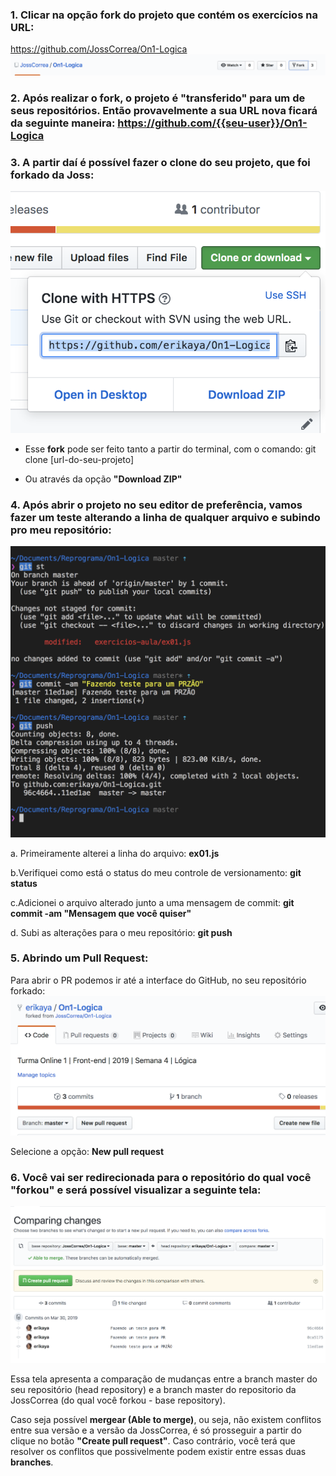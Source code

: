### 1. Clicar na opção **fork** do projeto que contém os exercícios na URL:
https://github.com/JossCorrea/On1-Logica
![picture alt](imgs/fork.png)

### 2. Após realizar o **fork**, o projeto é "transferido" para um de seus repositórios. Então provavelmente a sua URL nova ficará da seguinte maneira: https://github.com/{{seu-user}}/On1-Logica

### 3. A partir daí é possível fazer o clone do seu projeto, que foi forkado da Joss:
![picture alt](imgs/clone.png)
* Esse **fork** pode ser feito tanto a partir do terminal, com o comando:
  git clone [url-do-seu-projeto]

* Ou através da opção **"Download ZIP"**

### 4. Após abrir o projeto no seu editor de preferência, vamos fazer um teste alterando a linha de qualquer arquivo e subindo pro meu repositório:
![picture alt](imgs/git-process.png)

a. Primeiramente alterei a linha do arquivo: **ex01.js**

b.Verifiquei como está o status do meu controle de versionamento: **git status**

c.Adicionei o arquivo alterado junto a uma mensagem de commit: 
**git commit -am "Mensagem que você quiser"**

d. Subi as alterações para o meu repositório: **git push**

### 5. Abrindo um Pull Request:
  Para abrir o PR podemos ir até a interface do GitHub, no seu repositório forkado:
  ![picture alt](imgs/forked-process.png)

Selecione a opção: **New pull request**

### 6. Você vai ser redirecionada para o repositório do qual você "forkou" e será possível visualizar a seguinte tela:
![picture alt](imgs/comparing-changes.png)

Essa tela apresenta a comparação de mudanças entre a branch master do seu repositório (head repository) e a branch master do repositorio da JossCorrea (do qual você forkou - base repository).

Caso seja possível **mergear (Able to merge)**, ou seja, não existem conflitos entre sua versão e a versão da JossCorrea, é só prosseguir a partir do clique no botão **"Create pull request"**. Caso contrário, você terá que resolver os conflitos que possivelmente podem existir entre essas duas **branches**.















